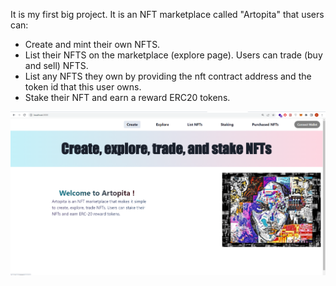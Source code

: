 It is my first big project. It is an NFT marketplace called "Artopita" that users can:
- Create and mint their own NFTS.
- List their NFTS on the marketplace (explore page). Users can trade (buy and sell) NFTS.
- List any NFTS they own by providing the nft contract address and the token id that this user owns.
- Stake their NFT and earn a reward ERC20 tokens.

![Artopia NFT marketplace](Artopita's_home.PNG)
